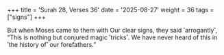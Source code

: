 +++
title = 'Surah 28, Verses 36'
date = '2025-08-27'
weight = 36
tags = ["signs"]
+++

But when Moses came to them with Our clear signs, they said ˹arrogantly˺, “This is nothing but conjured magic ˹tricks˺. We have never heard of this in ˹the history of˺ our forefathers.”